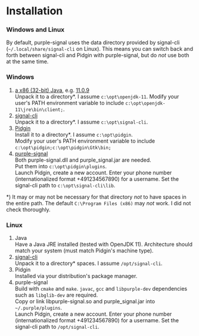 # Installation

### Windows and Linux

By default, purple-signal uses the data directory provided by signal-cli (`~/.local/share/signal-cli` on Linux). This means you can switch back and forth between signal-cli and Pidgin with purple-signal, but do *not* use both at the same time.

### Windows

1. [a x86 (32-bit) Java](https://adoptopenjdk.net/releases.html), e.g. [11.0.9](https://github.com/AdoptOpenJDK/openjdk11-binaries/releases/download/jdk-11.0.9%2B11.1/OpenJDK11U-jdk_x86-32_windows_hotspot_11.0.9_11.zip)  
  Unpack it to a directory*. I assume `c:\opt\openjdk-11`.
  Modify your user's PATH environment variable to include `c:\opt\openjdk-11\jre\bin\client;`.
1. [signal-cli](https://github.com/AsamK/signal-cli/releases/tag/v0.6.11)  
  Unpack it to a directory*. I assume `c:\opt\signal-cli`.  
1. [Pidgin](https://sourceforge.net/projects/pidgin/files/Pidgin/2.13.0/pidgin-2.13.0-offline.exe/download)  
  Install it to a directory*. I assume `c:\opt\pidgin`.  
  Modify your user's PATH environment variable to include `c:\opt\pidgin;c:\opt\pidgin\Gtk\bin;`
1. [purple-signal](https://buildbot.hehoe.de/purple-signal/builds/)  
  Both purple-signal.dll and purple_signal.jar are needed.  
  Put them into `c:\opt\pidgin\plugins`.  
  Launch Pidgin, create a new account. Enter your phone number (internationalized format +491234567890) for a username. Set the signal-cli path to `c:\opt\signal-cli\lib`.

*) It may or may not be necessary for that directory *not* to have spaces in the entire path. The default `C:\Program Files (x86)` may *not* work. I did not check thoroughly.

### Linux

1. Java  
  Have a Java JRE installed (tested with OpenJDK 11). Architecture should match your system (must match Pidgin's machine type).
1. [signal-cli](https://github.com/AsamK/signal-cli/releases/tag/v0.6.11)  
  Unpack it to a directory* spaces. I assume `/opt/signal-cli`.
1. Pidgin  
  Installed via your distribution's package manager.
1. purple-signal  
  Build with `cmake` and `make`. `javac`, `gcc` and `libpurple-dev` dependencies such as `libglib-dev` are required.  
  Copy or link libpurple-signal.so and purple_signal.jar into `~/.purple/plugins`.  
  Launch Pidgin, create a new account. Enter your phone number (internationalized format +491234567890) for a username. Set the signal-cli path to `/opt/signal-cli`.
